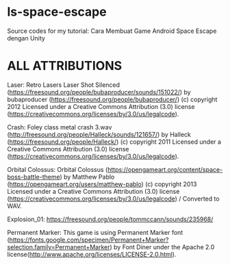 # ls-space-escape
Source codes for my tutorial: Cara Membuat Game Android Space Escape dengan Unity

# ALL ATTRIBUTIONS

Laser:
Retro Lasers Laser Shot Silenced (https://freesound.org/people/bubaproducer/sounds/151022/) by bubaproducer (https://freesound.org/people/bubaproducer/) (c) copyright 2012 Licensed under a Creative Commons Attribution (3.0) license (https://creativecommons.org/licenses/by/3.0/us/legalcode). 

Crash:
Foley class metal crash 3.wav (http://freesound.org/people/Halleck/sounds/121657/) by Halleck (https://freesound.org/people/Halleck/) (c) copyright 2011 Licensed under a Creative Commons Attribution (3.0) license (https://creativecommons.org/licenses/by/3.0/us/legalcode).

Orbital Colossus:
Orbital Colossus (https://opengameart.org/content/space-boss-battle-theme) by Matthew Pablo (https://opengameart.org/users/matthew-pablo) (c) copyright 2013 Licensed under a Creative Commons Attribution (3.0) license (https://creativecommons.org/licenses/by/3.0/us/legalcode) / Converted to WAV. 

Explosion_01:
https://freesound.org/people/tommccann/sounds/235968/

Permanent Marker:
This game is using Permanent Marker font (https://fonts.google.com/specimen/Permanent+Marker?selection.family=Permanent+Marker) by Font Diner under the Apache 2.0 license(http://www.apache.org/licenses/LICENSE-2.0.html). 
